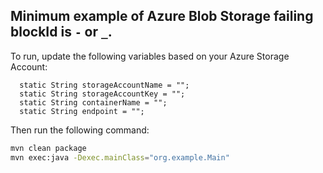 ## Minimum example of Azure Blob Storage failing blockId is `-` or `_`.

To run, update the following variables based on your Azure Storage Account:
```
  static String storageAccountName = "";
  static String storageAccountKey = "";
  static String containerName = "";
  static String endpoint = "";
```

Then run the following command:
```bash
mvn clean package
mvn exec:java -Dexec.mainClass="org.example.Main"
```
